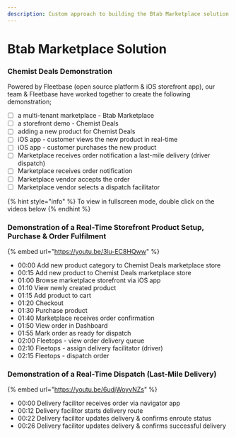 ```yaml
---
description: Custom approach to building the Btab Marketplace solution.
---
```


# Btab Marketplace Solution

### Chemist Deals Demonstration

Powered by Fleetbase \(open source platform & iOS storefront app\), our team & Fleetbase have worked together to create the following demonstration;

* [ ] a multi-tenant marketplace - Btab Marketplace
* [ ] a storefront demo - Chemist Deals
* [ ] adding a new product for Chemist Deals
* [ ] iOS app - customer views the new product in real-time
* [ ] iOS app - customer purchases the new product
* [ ] Marketplace receives order notification a last-mile delivery \(driver dispatch\)
* [ ] Marketplace receives order notification
* [ ] Marketplace vendor accepts the order
* [ ] Marketplace vendor selects a dispatch facilitator

{% hint style="info" %}
To view in fullscreen mode, double click on the videos below
{% endhint %}

### Demonstration of a Real-Time Storefront Product Setup, Purchase & Order Fulfilment

{% embed url="https://youtu.be/3lu-EC8HQww" %}

* 00:00 Add new product category to Chemist Deals marketplace store 
* 00:15 Add new product to Chemist Deals marketplace store 
* 01:00 Browse marketplace storefront via iOS app 
* 01:10 View newly created product 
* 01:15 Add product to cart 
* 01:20 Checkout 
* 01:30 Purchase product 
* 01:40 Marketplace receives order confirmation 
* 01:50 View order in Dashboard 
* 01:55 Mark order as ready for dispatch 
* 02:00 Fleetops - view order delivery queue 
* 02:10 Fleetops - assign delivery facilitator \(driver\) 
* 02:15 Fleetops - dispatch order

### Demonstration of a Real-Time Dispatch \(Last-Mile Delivery\)

{% embed url="https://youtu.be/6udjWoyvNZs" %}

* 00:00 Delivery facilitor receives order via navigator app 
* 00:12 Delivery facilitor starts delivery route 
* 00:22 Delivery facilitor updates delivery & confirms enroute status 
* 00:26 Delivery facilitor updates delivery & confirms successful delivery

